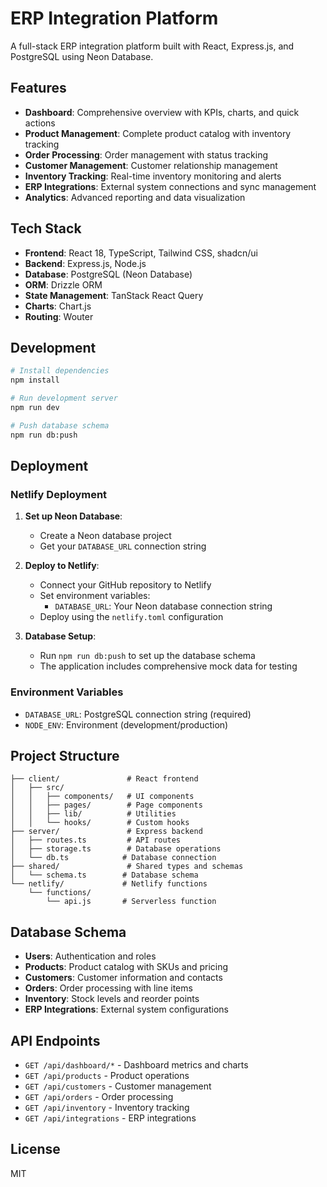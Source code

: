 # ERP Integration Platform

A full-stack ERP integration platform built with React, Express.js, and PostgreSQL using Neon Database.

## Features

- **Dashboard**: Comprehensive overview with KPIs, charts, and quick actions
- **Product Management**: Complete product catalog with inventory tracking
- **Order Processing**: Order management with status tracking
- **Customer Management**: Customer relationship management
- **Inventory Tracking**: Real-time inventory monitoring and alerts
- **ERP Integrations**: External system connections and sync management
- **Analytics**: Advanced reporting and data visualization

## Tech Stack

- **Frontend**: React 18, TypeScript, Tailwind CSS, shadcn/ui
- **Backend**: Express.js, Node.js
- **Database**: PostgreSQL (Neon Database)
- **ORM**: Drizzle ORM
- **State Management**: TanStack React Query
- **Charts**: Chart.js
- **Routing**: Wouter

## Development

```bash
# Install dependencies
npm install

# Run development server
npm run dev

# Push database schema
npm run db:push
```

## Deployment

### Netlify Deployment

1. **Set up Neon Database**:
   - Create a Neon database project
   - Get your `DATABASE_URL` connection string

2. **Deploy to Netlify**:
   - Connect your GitHub repository to Netlify
   - Set environment variables:
     - `DATABASE_URL`: Your Neon database connection string
   - Deploy using the `netlify.toml` configuration

3. **Database Setup**:
   - Run `npm run db:push` to set up the database schema
   - The application includes comprehensive mock data for testing

### Environment Variables

- `DATABASE_URL`: PostgreSQL connection string (required)
- `NODE_ENV`: Environment (development/production)

## Project Structure

```
├── client/               # React frontend
│   ├── src/
│   │   ├── components/   # UI components
│   │   ├── pages/        # Page components
│   │   ├── lib/          # Utilities
│   │   └── hooks/        # Custom hooks
├── server/               # Express backend
│   ├── routes.ts         # API routes
│   ├── storage.ts        # Database operations
│   └── db.ts            # Database connection
├── shared/               # Shared types and schemas
│   └── schema.ts        # Database schema
└── netlify/             # Netlify functions
    └── functions/
        └── api.js       # Serverless function
```

## Database Schema

- **Users**: Authentication and roles
- **Products**: Product catalog with SKUs and pricing
- **Customers**: Customer information and contacts
- **Orders**: Order processing with line items
- **Inventory**: Stock levels and reorder points
- **ERP Integrations**: External system configurations

## API Endpoints

- `GET /api/dashboard/*` - Dashboard metrics and charts
- `GET /api/products` - Product operations
- `GET /api/customers` - Customer management
- `GET /api/orders` - Order processing
- `GET /api/inventory` - Inventory tracking
- `GET /api/integrations` - ERP integrations

## License

MIT